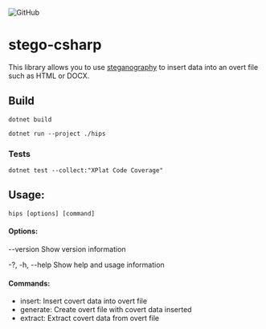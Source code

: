![GitHub](https://img.shields.io/github/license/kolenichsj/stego-csharp)

# stego-csharp

This library allows you to use [steganography](https://wikipedia.org/wiki/Steganography) to insert data into an overt file such as HTML or DOCX.

## Build
```
dotnet build
```
```
dotnet run --project ./hips
```

### Tests
```
dotnet test --collect:"XPlat Code Coverage"
```

## Usage:
```
hips [options] [command]
```  

#### Options:

  --version         Show version information
  
  -?, -h, --help    Show help and usage information

#### Commands:
- insert: Insert covert data into overt file
- generate: Create overt file with covert data inserted
- extract: Extract covert data from overt file